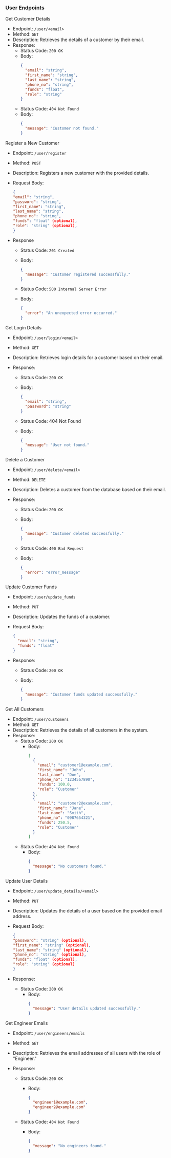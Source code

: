 ### User Endpoints

Get Customer Details

- Endpoint: `/user/<email>`
- Method: `GET`
- Description: Retrieves the details of a customer by their email.
- Response:
  - Status Code: `200 OK`
  - Body:
    ```json
    {
      "email": "string",
      "first_name": "string",
      "last_name": "string",
      "phone_no": "string",
      "funds": "float",
      "role": "string"
    }
    ```
  - Status Code: `404 Not Found`
  - Body:
    ```json
    {
      "message": "Customer not found."
    }
    ```

Register a New Customer

- Endpoint: `/user/register`
- Method: `POST`
- Description: Registers a new customer with the provided details.
- Request Body:

  ```json
  {
  "email": "string",
  "password": "string",
  "first_name": "string",
  "last_name": "string",
  "phone_no": "string",
  "funds": "float" (optional),
  "role": "string" (optional),
  }
  ```

- Response

  - Status Code: `201 Created`
  - Body:

    ```json
    {
      "message": "Customer registered successfully."
    }
    ```

  - Status Code: `500 Internal Server Error`
  - Body:

    ```json
    {
      "error": "An unexpected error occurred."
    }
    ```

Get Login Details

- Endpoint: `/user/login/<email>`
- Method: `GET`
- Description: Retrieves login details for a customer based on their email.
- Response:

  - Status Code: `200 OK`
  - Body:

    ```json
    {
      "email": "string",
      "password": "string"
    }
    ```

  - Status Code: 404 Not Found
  - Body:

    ```json
    {
      "message": "User not found."
    }
    ```

Delete a Customer

- Endpoint: `/user/delete/<email>`
- Method: `DELETE`
- Description: Deletes a customer from the database based on their email.
- Response:

  - Status Code: `200 OK`
  - Body:

    ```json
    {
      "message": "Customer deleted successfully."
    }
    ```

  - Status Code: `400 Bad Request`
  - Body:

    ```json
    {
      "error": "error_message"
    }
    ```

Update Customer Funds

- Endpoint: `/user/update_funds`
- Method: `PUT`
- Description: Updates the funds of a customer.
- Request Body:

  ```json
  {
    "email": "string",
    "funds": "float"
  }
  ```

- Response:

  - Status Code: `200 OK`
  - Body:

    ```json
    {
      "message": "Customer funds updated successfully."
    }
    ```

Get All Customers

- Endpoint: `/user/customers`
- Method: `GET`
- Description: Retrieves the details of all customers in the system.
- Response:
  - Status Code: `200 OK`
    - Body:
      ```json
      [
        {
          "email": "customer1@example.com",
          "first_name": "John",
          "last_name": "Doe",
          "phone_no": "1234567890",
          "funds": 100.0,
          "role": "Customer"
        },
        {
          "email": "customer2@example.com",
          "first_name": "Jane",
          "last_name": "Smith",
          "phone_no": "0987654321",
          "funds": 250.5,
          "role": "Customer"
        }
      ]
      ```
  - Status Code: `404 Not Found`
    - Body:
      ```json
      {
        "message": "No customers found."
      }
      ```

Update User Details

- Endpoint: `/user/update_details/<email>`
- Method: `PUT`
- Description: Updates the details of a user based on the provided email address.
- Request Body:

  ```json
  {
  "password": "string" (optional),
  "first_name": "string" (optional),
  "last_name": "string" (optional),
  "phone_no": "string" (optional),
  "funds": "float" (optional),
  "role": "string" (optional)
  }
  ```

- Response:
  - Status Code: `200 OK`
    - Body:
      ```json
      {
        "message": "User details updated successfully."
      }
      ```

Get Engineer Emails

- Endpoint: `/user/engineers/emails`
- Method: `GET`
- Description: Retrieves the email addresses of all users with the role of "Engineer."
- Response:

  - Status Code: `200 OK`

    - Body:
      ```json
      {
        "engineer1@example.com",
        "engineer2@example.com"
      }
      ```

  - Status Code: `404 Not Found`
    - Body:
      ```json
      {
        "message": "No engineers found."
      }
      ```
